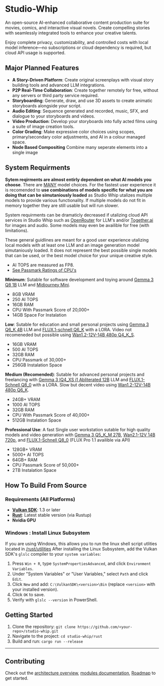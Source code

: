 # Studio-Whip
An open-source AI-enhanced collaborative content production suite for movies, comics, and interactive visual novels. Create compelling stories with seamlessly integrated tools to enhance your creative talents.

Enjoy complete privacy, customizability, and controlled costs with local model inference—no subscriptions or cloud dependency is required, but cloud API usage is supported.


## Major Planned Features
- **A Story-Driven Platform**:  Create original screenplays with visual story building tools and advanced LLM integrations.
- **P2P Real-Time Collaboration**: Create together remotely for free, without any servers or third party service required.
- **Storyboarding**: Generate, draw, and use 3D assets to create animatic storyboards alongside your script.
- **Audio Editing**: Sequence generated and recorded, music, SFX, and dialogue to your storyboards and videos.
- **Video Production**: Develop your storyboards into fully acted films using a suite of image creation tools.
- **Color Grading**: Make expressive color choices using scopes, primary/secondary color adjustments, and AI in a colour managed space.
- **Node Based Compositing** Combine many seperate elements into a single image


## System Requirments
**Sytem reqirments are almost entirly dependent on what AI models you choose**. There are [MANY](https://huggingface.co/) model choices. For the fastest user experience it is recomended to **use combinations of models specific for what you are doing that can be simutaniously loaded** as Studio Whip utalizes multiple models to provide various functionality. If multiple models do not fit in memory together they are still usable but will run slower.

System requirments can be dramaticly decreased if utalizing cloud API services in Studio Whip such as [OpenRouter](https://openrouter.ai/) for LLM's and/or [Together.ai](https://www.together.ai/) for images and audio. Some models may even be availible for free (with limitations).

These general guidlines are meant for a good user experience utalizing local models with at least one LLM and an image generation model simutaniously loaded. It does not represent the best possible single models that can be used, or the best model choice for your unique creative style.

- AI TOPS are measured as FP8.
- [See Passmark Ratings of CPU's](https://www.cpubenchmark.net/high_end_cpus.html)

**Minimum**:
Sutable for software development and toying around [Gemma 3 Q8 1B](https://huggingface.co/unsloth/gemma-3-1b-it-GGUF) LLM and [Midjourney Mini](openskyml/midjourney-mini).

- 8GB VRAM
- 250 AI TOPS
- 16GB RAM
- CPU With Passmark Score of 20,000+
- 14GB Space For Instalation

**Low**:
Sutable for education and small personal projects using [Gemma 3 Q6_K 4B](https://huggingface.co/unsloth/gemma-3-4b-it-GGUF) LLM and [FLUX.1-schnell Q6_K](https://huggingface.co/city96/FLUX.1-schnell-gguf) with a LORA. Video not recomeneded but possible using [Wan1.2-12V-14B 480p Q4_K_S](https://huggingface.co/city96/Wan2.1-I2V-14B-480P-gguf).

- 16GB VRAM
- 500 AI TOPS
- 32GB RAM
- CPU Passmark of 30,000+
- 256GB Instalation Space

**Medium (Recomended)**:
Sutable for advanced personal projects and freelancing with [Gemma 3 IQ4_XS i1 Abliterated 12B](https://huggingface.co/mradermacher/gemma-3-12b-it-abliterated-i1-GGUF) LLM and [FLUX.1-Schnell Q8_0](https://huggingface.co/city96/FLUX.1-schnell-gguf) with a LORA. Slow but decent video using [Wan1.2-12V-14B 480p Q6_K](https://huggingface.co/city96/Wan2.1-I2V-14B-480P-gguf).

- 24GB+ VRAM
- 1000 AI TOPS
- 32GB RAM
- CPU With Passmark Score of 40,000+
- 512GB Instalation Space


**Professional Use**:
A fast Single user workstation sutable for high quality models and video generation with [Gemma 3 Q5_K_M 27B](https://huggingface.co/unsloth/gemma-3-27b-it-GGUF/), [Wan2.1-12V 14B 720p](https://huggingface.co/Wan-AI/Wan2.1-I2V-14B-720P), and [FLUX.1-Schnell Q8_0](https://huggingface.co/city96/FLUX.1-schnell-gguf) (FLUX Pro 1.1 availible via API)

- 128GB+ VRAM
- 5000+ AI TOPS
- 64GB+ RAM
- CPU Passmark Score of 50,000+
- 2TB Instalation Space

## How To Build From Source

### Requirements (All Platforms)
- [**Vulkan SDK**](https://vulkan.lunarg.com/sdk/home): 1.3 or later
- [**Rust**](https://www.rust-lang.org/tools/install): Latest stable version (via Rustup)
- **Nvidia GPU**

### Windows : Install Linux Subsystem
If you are using Windows, this allows you to run the linux shell script utlities located in [/rust/utilities](https://github.com/MrScripty/Studio-Whip/tree/main/rust/utilities) After installing the Linux Subsystem, add the Vulkan SDK's `glslc` compiler to your ```system variables```:

1. Press `Win + R`, type `SystemPropertiesAdvanced`, and click `Environment Variables`.
2. Under "System Variables" or "User Variables," select `Path` and click `Edit`.
3. Click `New` and add: `C:\VulkanSDK\<version>\Bin` (replace `<version>` with your installed version).
4. Click `OK` to save.
5. Verify with `glslc --version` in PowerShell.

## Getting Started
1. Clone the repository: `git clone https://github.com/<your-repo>/studio-whip.git`
2. Navigate to the project: `cd studio-whip/rust`
3. Build and run: `cargo run --release`

---

## Contributing
Check out the [architecture overview](https://github.com/MrScripty/Studio-Whip/blob/main/rust/documentation/architecture.md), [modules documentation](https://github.com/MrScripty/Studio-Whip/blob/main/rust/documentation/modules.md), [Roadmap](https://github.com/MrScripty/Studio-Whip/blob/main/rust/documentation/roadmap.md) to get started.

